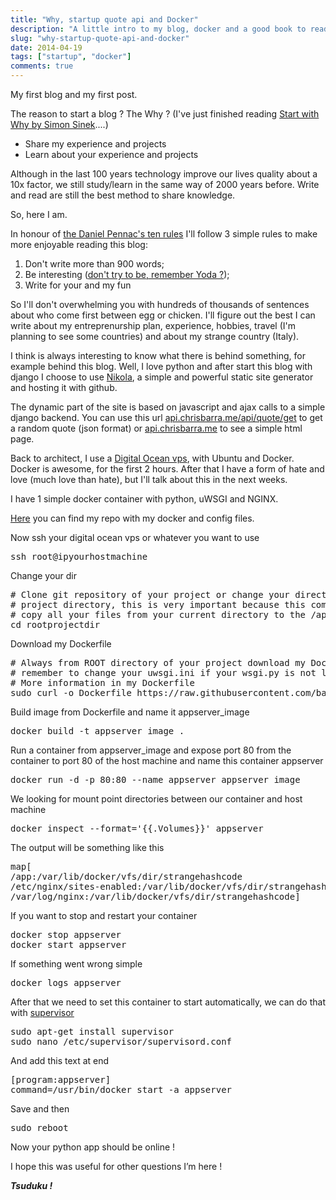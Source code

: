 ```yaml
---
title: "Why, startup quote api and Docker"
description: "A little intro to my blog, docker and a good book to read"
slug: "why-startup-quote-api-and-docker"
date: 2014-04-19
tags: ["startup", "docker"]
comments: true
---
```


My first blog and my first post.

The reason to start a blog ? The Why ? (I've just finished reading [Start with Why by Simon Sinek](http://amzn.to/1j6vlHN "Start with Why by Simon Sinek")....)

- Share my experience and projects
- Learn about your experience and projects

Although in the last 100 years technology improve our lives quality about a 10x factor, we still study/learn in the same way of 2000 years before.
Write and read are still the best method to share knowledge.

So, here I am.

<!-- TEASER_END -->
In honour of [the Daniel Pennac's ten rules](http://www.oup.it/files/Documenti/ReadOn/RightsoftheReaderbyPennac.pdf "The rights of the Reader") I'll follow 3 simple rules to make more enjoyable reading this blog:

1. Don't write more than 900 words;
2. Be interesting ([don't try to be, remember Yoda ?](https://www.youtube.com/watch?v=BQ4yd2W50No));
3. Write for your and my fun

So I'll don't overwhelming you with hundreds of thousands of sentences about who come first between egg or chicken.
I'll figure out the best I can write about my entreprenurship plan, experience, hobbies, travel (I'm planning to see some countries) and about my strange country (Italy).

I think is always interesting to know what there is behind something, for example behind this blog.
Well, I love python and after start this blog with django I choose to use [Nikola](http://getnikola.com/ "Nikola Static Site Generator"), a simple and powerful static site generator and hosting it with github.

The dynamic part of the site is based on javascript and ajax calls to a simple django backend.
You can use this url [api.chrisbarra.me/api/quote/get](http://api.chrisbarra.me/api/quote/get "api.chrisbarra.me json") to get a random quote (json format) or [api.chrisbarra.me](http://api.chrisbarra.me "api.chrisbarra.me html") to see a simple html page.

Back to architect, I use a [Digital Ocean vps](https://www.digitalocean.com/?refcode=16e2312f412e "Digital Ocean"), with Ubuntu and Docker.
Docker is awesome, for the first 2 hours. After that I have a form of hate and love (much love than hate), but I'll talk about this in the next weeks.

I have 1 simple docker container with python, uWSGI and NGINX.

[Here](https://github.com/barrachri/dockerfiles "barrachri Repo") you can find my repo with my docker and config files.

Now ssh your digital ocean vps or whatever you want to use
<pre>ssh root@ipyourhostmachine</pre>
Change your dir
<pre>
&#35; Clone git repository of your project or change your directory with your ROOT
&#35; project directory, this is very important because this command "ADD ./ /app"
&#35; copy all your files from your current directory to the /app container's dir
cd rootprojectdir
</pre>
Download my Dockerfile
<pre>
&#35; Always from ROOT directory of your project download my Dockerfile
&#35; remember to change your uwsgi.ini if your wsgi.py is not located in api/wsgi.py dir
&#35; More information in my Dockerfile
sudo curl -o Dockerfile https://raw.githubusercontent.com/barrachri/dockerfiles/master/dockerfile/Dockerfile_app
</pre>
Build image from Dockerfile and name it appserver_image
<pre>docker build -t appserver_image .</pre>
Run a container from appserver_image and expose port 80 from the container to port 80 of the host machine and name this container appserver
<pre>docker run -d -p 80:80 --name appserver appserver_image</pre>
We looking for mount point directories between our container and host machine
<pre>docker inspect --format='{{.Volumes}}' appserver</pre>
The output will be something like this
<pre>
map[
/app:/var/lib/docker/vfs/dir/strangehashcode
/etc/nginx/sites-enabled:/var/lib/docker/vfs/dir/strangehashcode
/var/log/nginx:/var/lib/docker/vfs/dir/strangehashcode]
</pre>
If you want to stop and restart your container
<pre>
docker stop appserver
docker start appserver
</pre>
If something went wrong simple
<pre>
docker logs appserver
</pre>
After that we need to set this container to start automatically, we can do that with [supervisor](http://supervisord.org/ "Supervisord")
<pre>
sudo apt-get install supervisor
sudo nano /etc/supervisor/supervisord.conf
</pre>
And add this text at end
<pre>
[program:appserver]
command=/usr/bin/docker start -a appserver
</pre>
Save and then
<pre>sudo reboot</pre>

Now your python app should be online !

I hope this was useful for other questions I’m here !

__*Tsuduku !*__

